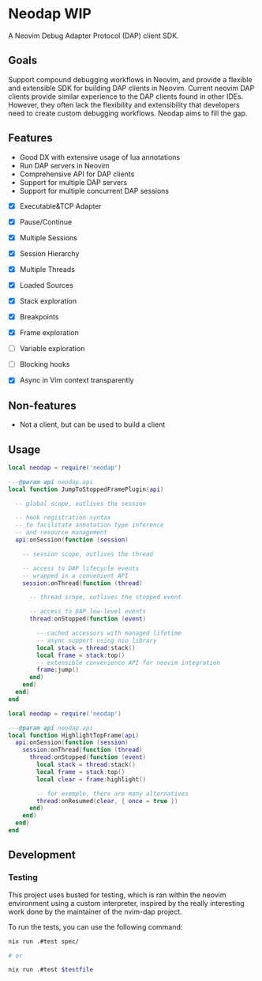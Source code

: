 # Neodap WIP

A Neovim Debug Adapter Protocol (DAP) client SDK.


## Goals

Support compound debugging workflows in Neovim, and provide a flexible and extensible SDK for building DAP clients in Neovim.
Current neovim DAP clients provide similar experience to the DAP clients found in other IDEs. However, they often lack the flexibility and extensibility that developers need to create custom debugging workflows. Neodap aims to fill the gap.


## Features

- Good DX with extensive usage of lua annotations
- Run DAP servers in Neovim
- Comprehensive API for DAP clients
- Support for multiple DAP servers
- Support for multiple concurrent DAP sessions

- [x] Executable&TCP Adapter
- [x] Pause/Continue
- [x] Multiple Sessions
- [x] Session Hierarchy
- [x] Multiple Threads
- [x] Loaded Sources
- [x] Stack exploration
- [x] Breakpoints
- [x] Frame exploration
- [ ] Variable exploration
- [ ] Blocking hooks
- [x] Async in Vim context transparently




## Non-features

- Not a client, but can be used to build a client


## Usage

```lua
local neodap = require('neodap')

---@param api neodap.api
local function JumpToStoppedFramePlugin(api)

  -- global scope, outlives the session

  -- hook registration syntax
  -- to facilitate annotation type inference
  -- and resource management
  api:onSession(function (session)

    -- session scope, outlives the thread

    -- access to DAP lifecycle events
    -- wrapped in a convenient API
    session:onThread(function (thread)

      -- thread scope, outlives the stopped event

      -- access to DAP low-level events
      thread:onStopped(function (event)

        -- cached accessors with managed lifetime
        -- async support using nio library
        local stack = thread:stack()
        local frame = stack:top()
        -- extensible convenience API for neovim integration
        frame:jump()
      end)
    end)
  end)
end
```



```lua
local neodap = require('neodap')

---@param api neodap.api
local function HighlightTopFrame(api)
  api:onSession(function (session)
    session:onThread(function (thread)
      thread:onStopped(function (event)
        local stack = thread:stack()
        local frame = stack:top()
        local clear = frame:highlight()

        -- for exemple, there are many alternatives
        thread:onResumed(clear, { once = true })
      end)
    end)
  end)
end
```

## Development

### Testing

This project uses busted for testing, which is ran within the neovim environment using a custom interpreter, inspired by the really interesting work done by the maintainer of the nvim-dap project.

To run the tests, you can use the following command:

```bash
nix run .#test spec/

# or

nix run .#test $testfile 
```
